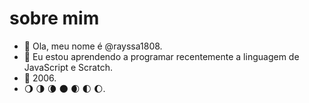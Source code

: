 # sobre mim 

- 👋 Ola, meu nome é @rayssa1808.
- 🌱 Eu estou aprendendo a programar recentemente a linguagem de JavaScript e Scratch.
- 💞️  2006.
- 🌖 🌗 🌘 🌑 🌒 🌓 🌔.

<!---
rayssa1808/rayssa1808 is a ✨ special ✨ repository because its `README.md` (this file) appears on your GitHub profile.
You can click the Preview link to take a look at your changes.
--->
